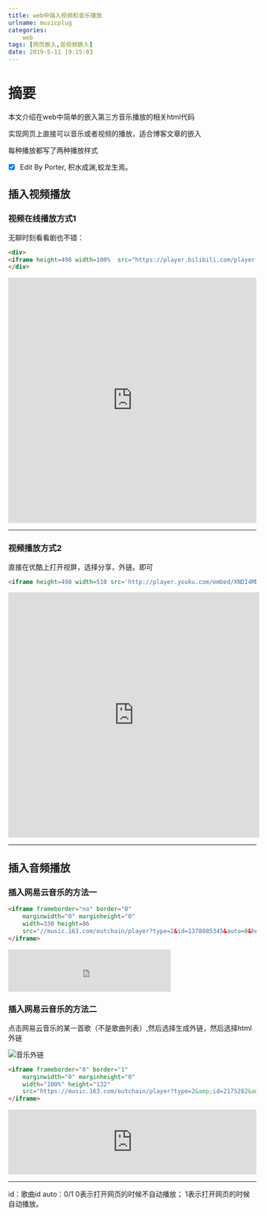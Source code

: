 ```yaml
---
title: web中插入视频和音乐播放
urlname: musicplug
categories:
    web
tags: [网页嵌入,音视频嵌入]
date: 2019-5-11 19:15:03
---
```


# 摘要

本文介绍在web中简单的嵌入第三方音乐播放的相关html代码

实现网页上直接可以音乐或者视频的播放，适合博客文章的嵌入

每种播放都写了两种播放样式

- [x] Edit By Porter, 积水成渊,蛟龙生焉。

<!-- more -->

## 插入视频播放

### 视频在线播放方式1

无聊时刻看看剧也不错：
```html
<div>
<iframe height=498 width=100%  src="https://player.bilibili.com/player.html?aid=38792500&cid=68183480&page=1" scrolling="no" border="0" frameborder="no" framespacing="0" allowfullscreen="true"> </iframe>
</div>
```

<div>
<iframe height=498 width=100%  src="https://player.bilibili.com/player.html?aid=38792500&cid=68183480&page=1" scrolling="no" border="0" frameborder="no" framespacing="0" allowfullscreen="true"> </iframe>
</div>

---

### 视频播放方式2

直接在优酷上打开视屏，选择分享，外链。即可

```html
<iframe height=498 width=510 src='http://player.youku.com/embed/XNDI4MDk3Mjc0NA==' frameborder=0 'allowfullscreen'></iframe>
```

<iframe height=498 width=510 src='http://player.youku.com/embed/XNDI4MDk3Mjc0NA==' frameborder=0 'allowfullscreen'></iframe>

----

## 插入音频播放

### 插入网易云音乐的方法一

```html
<iframe frameborder="no" border="0" 
	marginwidth="0" marginheight="0" 
	width=330 height=86 
	src="//music.163.com/outchain/player?type=2&id=1378085345&auto=0&height=66">
</iframe>
```

<iframe frameborder="no" border="0" 
	marginwidth="0" marginheight="0" 
	width=330 height=86 
	src="http://y.qq.com/n/yqq/song/004YUIB22WvTWe.html&auto=0&height=66">
</iframe>

### 插入网易云音乐的方法二

点击网易云音乐的某一首歌（不是歌曲列表）,然后选择生成外链，然后选择html外链

![音乐外链](https://s2.ax1x.com/2019/08/01/eUguh6.png)


```html
<iframe frameborder="0" border="1" 
    marginwidth="0" marginheight="0"
    width="100%" height="132"
    src="https://music.163.com/outchain/player?type=2&amp;id=2175282&amp;auto=0&amp;height=80">
</iframe>
```

<iframe frameborder="0" border="1" 
    marginwidth="0" marginheight="0"
    width="100%" height="132"
    src="https://music.163.com/outchain/player?type=2&amp;id=2175282&amp;auto=0&amp;height=80">
</iframe>

---

id：歌曲id 
auto：0/1 
0表示打开网页的时候不自动播放； 
1表示打开网页的时候自动播放。





